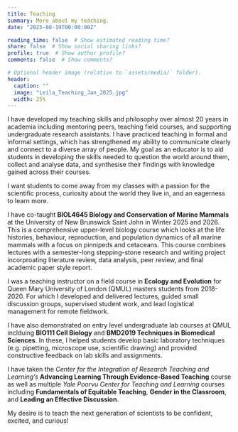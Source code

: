 ```yaml
---
title: Teaching
summary: More about my teaching.
date: "2025-08-19T00:00:00Z"

reading_time: false  # Show estimated reading time?
share: false  # Show social sharing links?
profile: true  # Show author profile?
comments: false  # Show comments?

# Optional header image (relative to `assets/media/` folder).
header:
  caption: ""
  image: "Leila_Teaching_Jan_2025.jpg"
  width: 25%
---
```


I have developed my teaching skills and philosophy over almost 20 years in academia including mentoring peers, teaching field courses, and supporting undergraduate research assistants. I have practiced teaching in formal and informal settings, which has strengthened my ability to communicate clearly and connect to a diverse array of people. My goal as an educator is to aid students in developing the skills needed to question the world around them, collect and analyse data, and synthesise their findings with knowledge gained across their courses.

I want students to come away from my classes with a passion for the scientific process, curiosity about the world they live in, and an eagerness to learn more.

I have co-taught **BIOL4645 Biology and Conservation of Marine Mammals** at the University of New Brunswick Saint John in Winter 2025 and 2026. This is a comprehensive upper-level biology course which looks at the life histories, behaviour, reproduction, and population dynamics of all marine mammals with a focus on pinnipeds and cetaceans. This course combines lectures with a semester-long stepping-stone research and writing project incorproating literature review, data analysis, peer review, and final academic paper style report. 

I was a teaching instructor on a field course in **Ecology and Evolution** for Queen Mary University of London (QMUL) masters students from 2018-2020. For which I developed and delivered lectures, guided small discussion groups, supervised student work, and lead logistical management for remote fieldwork.

I have also demonstrated on entry level undergraduate lab courses at QMUL inclduing **BIO111 Cell Biology** and **BMD2019 Techniques in Biomedical Sciences**. In these, I helped students develop basic laboratory techniques (e.g. pipetting, microscope use, scientific drawing) and provided constructive feedback on lab skills and assignments.

I have taken the *Center for the Integration of Research Teaching and Learning’s* **Advancing Learning Through Evidence-Based Teaching** course as well as multiple *Yale Poorvu Center for Teaching and Learning* courses including **Fundamentals of Equitable Teaching**, **Gender in the Classroom**, and **Leading an Effective Discussion**.

My desire is to teach the next generation of scientists to be confident, excited, and curious!

